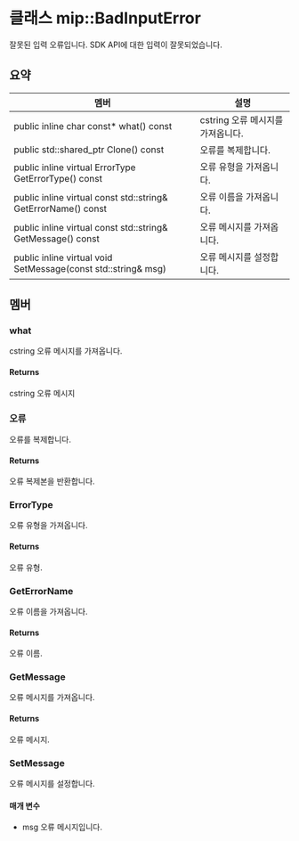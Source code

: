 # <a name="class-mipbadinputerror"></a>클래스 mip::BadInputError 
잘못된 입력 오류입니다. SDK API에 대한 입력이 잘못되었습니다.
  
## <a name="summary"></a>요약
 멤버                        | 설명                                
--------------------------------|---------------------------------------------
public inline char const* what() const  |  cstring 오류 메시지를 가져옵니다.
public std::shared_ptr<Error> Clone() const  |  오류를 복제합니다.
public inline virtual ErrorType GetErrorType() const  |  오류 유형을 가져옵니다.
public inline virtual const std::string& GetErrorName() const  |  오류 이름을 가져옵니다.
public inline virtual const std::string& GetMessage() const  |  오류 메시지를 가져옵니다.
public inline virtual void SetMessage(const std::string& msg)  |  오류 메시지를 설정합니다.
  
## <a name="members"></a>멤버
  
### <a name="what"></a>what
cstring 오류 메시지를 가져옵니다.
  
#### <a name="returns"></a>Returns
cstring 오류 메시지
  
### <a name="error"></a>오류
오류를 복제합니다.
  
#### <a name="returns"></a>Returns
오류 복제본을 반환합니다.
  
### <a name="errortype"></a>ErrorType
오류 유형을 가져옵니다.
  
#### <a name="returns"></a>Returns
오류 유형.
  
### <a name="geterrorname"></a>GetErrorName
오류 이름을 가져옵니다.
  
#### <a name="returns"></a>Returns
오류 이름.
  
### <a name="getmessage"></a>GetMessage
오류 메시지를 가져옵니다.
  
#### <a name="returns"></a>Returns
오류 메시지.
  
### <a name="setmessage"></a>SetMessage
오류 메시지를 설정합니다.
  
#### <a name="parameters"></a>매개 변수
* msg 오류 메시지입니다.